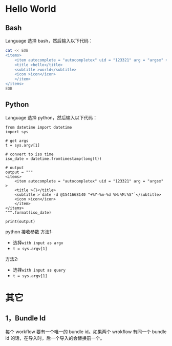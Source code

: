 # Hello World
## Bash
Language 选择 bash，然后输入以下代码：
```bash
cat << EOB
<items>
    <item autocomplete = "autocompletex" uid = "123321" arg = "argsx" >
    <title >hello</title>
    <subtitle >world</subtitle>
    <icon >icon</icon>
    </item>
</items>
EOB
```

## Python
Language 选择 python，然后输入以下代码：
```
from datetime import datetime
import sys

# get args
t = sys.argv[1]

# convert to iso time
iso_date = datetime.fromtimestamp(long(t))

# output
output = """
<items>
    <item autocomplete = "autocompletex" uid = "123321" arg = "argsx" >
    <title >{}</title>
    <subtitle >`date -d @1541668140 "+%Y-%m-%d %H:%M:%S"`</subtitle>
    <icon >icon</icon>
    </item>
</items>
""".format(iso_date)

print(output)

```



python 接收参数
方法1:
- 选择`with input as argv`
- `t = sys.argv[1]`

方法2:
- 选择`with input as query`
- `t = sys.argv[1]`

# 其它
## 1，Bundle Id
每个 workflow 要有一个唯一的 bundle id。如果两个 wrokflow 有同一个 bundle id 的话，在导入时，后一个导入的会替换前一个。